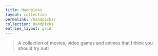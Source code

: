 ```yaml
---
title: Handpicks
layout: collection
permalink: /handpicks/
collection: handpicks
entries_layout: grid
---
```



> A collection of movies, video games and animes that I think you should try out!

<style>
  img {
    width: 100%;
    height: auto;
    display: block;
    border-radius: 12px;
    transform: scale(1);
    opacity: 1;
    transition: transform 0.3s ease, box-shadow 0.3s ease, opacity 0.6s ease;
  }
</style>